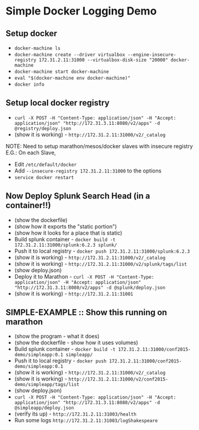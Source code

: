 # Simple Docker Logging Demo

## Setup docker

* `docker-machine ls`
* `docker-machine create --driver virtualbox --engine-insecure-registry 172.31.2.11:31000 --virtualbox-disk-size "20000" docker-machine`
* `docker-machine start docker-machine`
* `eval "$(docker-machine env docker-machine)"`
* `docker info`

## Setup local docker registry

* `curl -X POST -H "Content-Type: application/json" -H "Accept: application/json" "http://172.31.3.11:8080/v2/apps" -d @registry/deploy.json`
* (show it is working) - `http://172.31.2.11:31000/v2/_catalog`

NOTE: Need to setup marathon/mesos/docker slaves with insecure registry
E.G.: On each Slave,
* Edit `/etc/default/docker`
* Add `--insecure-registry 172.31.2.11:31000` to the options
* `service docker restart`

## Now Deploy Splunk Search Head (in a container!!)
* (show the dockerfile)
* (show how it exports the "static portion")
* (show how it looks for a place that is static)
* Build splunk container - `docker build -t 172.31.2.11:31000/splunk:6.2.3 splunk/`
* Push it to local registry - `docker push 172.31.2.11:31000/splunk:6.2.3`
* (show it is working) - `http://172.31.2.11:31000/v2/_catalog`
* (show it is working) - `http://172.31.2.11:31000/v2/splunk/tags/list`
* (show deploy.json)
* Deploy it to Marathon - `curl -X POST -H "Content-Type: application/json" -H "Accept: application/json" "http://172.31.3.11:8080/v2/apps" -d @splunk/deploy.json`
* (show it is working) - `http://172.31.2.11:31001`

## SIMPLE-EXAMPLE :: Show this running on marathon

* (show the program - what it does)
* (show the dockerfile - show how it uses volumes)
* Build splunk container - `docker build -t 172.31.2.11:31000/conf2015-demo/simpleapp:0.1 simpleapp/`
* Push it to local registry - `docker push 172.31.2.11:31000/conf2015-demo/simpleapp:0.1`
* (show it is working) - `http://172.31.2.11:31000/v2/_catalog`
* (show it is working) - `http://172.31.2.11:31000/v2/conf2015-demo/simpleapp/tags/list`
* (show deploy.json)
* `curl -X POST -H "Content-Type: application/json" -H "Accept: application/json" "http://172.31.3.11:8080/v2/apps" -d @simpleapp/deploy.json`
* (verify its up) - `http://172.31.2.11:31003/health`
* Run some logs `http://172.31.2.11:31003/logShakespeare`

